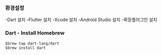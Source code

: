 ### 환경설정

-Dart 설치 -Flutter 설치
-Xcode 설치
-Android Studio 설치 -확장플러그인 설치

### Dart - Install Homebrew

```
$brew tap dart-lang/dart
$brew install dart

```
